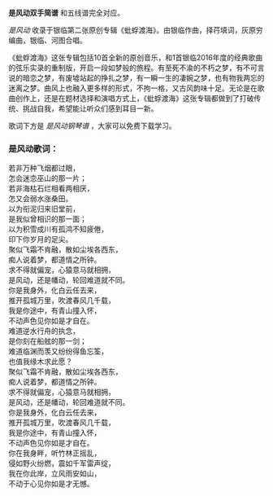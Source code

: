 

**是风动双手简谱** 和五线谱完全对应。

_是风动_ 收录于银临第二张原创专辑《蚍蜉渡海》。由银临作曲，择荇填词，灰原穷编曲，银临、河图合唱。

《蚍蜉渡海》这张专辑包括10首全新的原创音乐，和1首银临2016年度的经典歌曲的弦乐实录的重制版，开启一段如梦般的旅程。有至死不渝的不朽之梦，有不可言说的暗恋之梦，有废墟站起的挣扎之梦，有一瞬一生的凄婉之梦，也有物我两忘的迷离之梦。曲风上也融入更多样的形式，不拘一格，又古风韵味十足。无论是在歌曲创作上，还是在题材选择和演唱方式上，《蚍蜉渡海》这张专辑都做到了打破传统、挑战自我，希望能让听众们感到耳目一新。

歌词下方是 _是风动钢琴谱_ ，大家可以免费下载学习。

### 是风动歌词：

若非万种飞烟都过眼，  
怎会迷恋巫山的那一片；  
若非海枯石烂相看两相厌，  
怎又会弱水涨桑田。  
以为衔泥归来旧堂前，  
是我似曾相识的那一面；  
以为积雪成川有孤鸿不知疲倦，  
印下你岁月的足尖。  
聚似飞霜不肯融，散如尘埃各西东，  
痴人说着梦，都道情之所钟。  
求不得就偏宠，心猿意马就相拥，  
是风动，还是幡动，轮回难道就不同。  
你是我身外，化白云任去来，  
推开孤城万里，吹渡春风几千载，  
我是你途中，有青山撞入怀，  
不动声色见你如是才自在。  
难道逆水行舟的执念，  
是你刻在船舷的那一剑；  
难道临渊而羡又纷纷得鱼忘筌，  
也值我缘木求此愿？  
聚似飞霜不肯融，散如尘埃各西东，  
痴人说着梦，都道情之所钟。  
求不得就偏宠，心猿意马就相拥，  
是风动，还是幡动，轮回难道就不同。  
你是我身外，化白云任去来，  
推开孤城万里，吹渡春风几千载，  
我是你途中，有青山撞入怀，  
不动声色见你如是才自在。  
你在我身畔，听竹林正摇乱，  
侵如野火纷燃，震如千军雷声绽，  
我在你此岸，立风雨安如山，  
不动于心见你如是才无憾。

